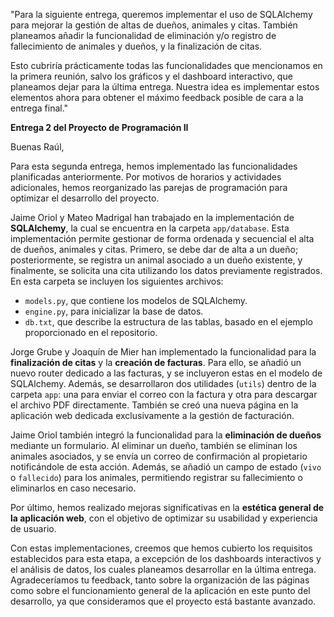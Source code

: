 "Para la siguiente entrega, queremos implementar el uso de SQLAlchemy para mejorar la gestión de altas de dueños, animales y citas. También planeamos añadir la funcionalidad de eliminación y/o registro de fallecimiento de animales y dueños, y la finalización de citas.

Esto cubriría prácticamente todas las funcionalidades que mencionamos en la primera reunión, salvo los gráficos y el dashboard interactivo, que planeamos dejar para la última entrega. Nuestra idea es implementar estos elementos ahora para obtener el máximo feedback posible de cara a la entrega final."

**Entrega 2 del Proyecto de Programación II**  

Buenas Raúl,  

Para esta segunda entrega, hemos implementado las funcionalidades planificadas anteriormente. Por motivos de horarios y actividades adicionales, hemos reorganizado las parejas de programación para optimizar el desarrollo del proyecto.  

Jaime Oriol y Mateo Madrigal han trabajado en la implementación de **SQLAlchemy**, la cual se encuentra en la carpeta `app/database`. Esta implementación permite gestionar de forma ordenada y secuencial el alta de dueños, animales y citas. Primero, se debe dar de alta a un dueño; posteriormente, se registra un animal asociado a un dueño existente, y finalmente, se solicita una cita utilizando los datos previamente registrados. En esta carpeta se incluyen los siguientes archivos:  
- `models.py`, que contiene los modelos de SQLAlchemy.  
- `engine.py`, para inicializar la base de datos.  
- `db.txt`, que describe la estructura de las tablas, basado en el ejemplo proporcionado en el repositorio.  

Jorge Grube y Joaquín de Mier han implementado la funcionalidad para la **finalización de citas** y la **creación de facturas**. Para ello, se añadió un nuevo router dedicado a las facturas, y se incluyeron estas en el modelo de SQLAlchemy. Además, se desarrollaron dos utilidades (`utils`) dentro de la carpeta `app`: una para enviar el correo con la factura y otra para descargar el archivo PDF directamente. También se creó una nueva página en la aplicación web dedicada exclusivamente a la gestión de facturación.  

Jaime Oriol también integró la funcionalidad para la **eliminación de dueños** mediante un formulario. Al eliminar un dueño, también se eliminan los animales asociados, y se envía un correo de confirmación al propietario notificándole de esta acción. Además, se añadió un campo de estado (`vivo` o `fallecido`) para los animales, permitiendo registrar su fallecimiento o eliminarlos en caso necesario.  

Por último, hemos realizado mejoras significativas en la **estética general de la aplicación web**, con el objetivo de optimizar su usabilidad y experiencia de usuario.  

Con estas implementaciones, creemos que hemos cubierto los requisitos establecidos para esta etapa, a excepción de los dashboards interactivos y el análisis de datos, los cuales planeamos desarrollar en la última entrega. Agradeceríamos tu feedback, tanto sobre la organización de las páginas como sobre el funcionamiento general de la aplicación en este punto del desarrollo, ya que consideramos que el proyecto está bastante avanzado.